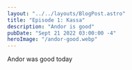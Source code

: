 ```yaml
---
layout: "../../layouts/BlogPost.astro"
title: "Episode 1: Kassa"
description: "Andor is good"
pubDate: "Sept 21 2022 03:00:00 -4"
heroImage: "/andor-good.webp"
---
```


Andor was good today
